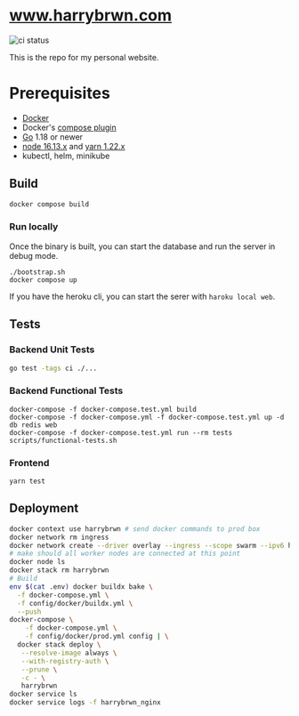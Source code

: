# www.harrybrwn.com

![ci status](https://github.com/harrybrwn/harrybrwn.com/actions/workflows/ci.yml/badge.svg)

This is the repo for my personal website.

# Prerequisites

- [Docker](https://docs.docker.com/engine/install/)
- Docker's [compose plugin](https://docs.docker.com/compose/install/compose-plugin/)
- [Go](https://go.dev/doc/install) 1.18 or newer
- [node 16.13.x](https://nodejs.org/en/download/) and [yarn 1.22.x](https://classic.yarnpkg.com/lang/en/docs/install/)
- kubectl, helm, minikube

## Build

```sh
docker compose build
```

### Run locally

Once the binary is built, you can start the database and run the server in debug
mode.

```
./bootstrap.sh
docker compose up
```

If you have the heroku cli, you can start the serer with `haroku local web`.


## Tests

### Backend Unit Tests

```bash
go test -tags ci ./...
```

### Backend Functional Tests

```
docker-compose -f docker-compose.test.yml build
docker-compose -f docker-compose.yml -f docker-compose.test.yml up -d db redis web
docker-compose -f docker-compose.test.yml run --rm tests scripts/functional-tests.sh
```

### Frontend

```
yarn test
```

## Deployment

```bash
docker context use harrybrwn # send docker commands to prod box
docker network rm ingress
docker network create --driver overlay --ingress --scope swarm --ipv6 harrybrwn-net
# make should all worker nodes are connected at this point
docker node ls
docker stack rm harrybrwn
# Build
env $(cat .env) docker buildx bake \
  -f docker-compose.yml \
  -f config/docker/buildx.yml \
  --push
docker-compose \
    -f docker-compose.yml \
    -f config/docker/prod.yml config | \
  docker stack deploy \
   --resolve-image always \
   --with-registry-auth \
   --prune \
   -c - \
   harrybrwn
docker service ls
docker service logs -f harrybrwn_nginx
```

